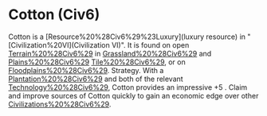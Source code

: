# Cotton (Civ6)

 Cotton is a [Resource%20%28Civ6%29%23Luxury](luxury resource) in "[Civilization%20VI](Civilization VI)". It is found on open [Terrain%20%28Civ6%29](terrain) in [Grassland%20%28Civ6%29](Grassland) and [Plains%20%28Civ6%29](Plains) [Tile%20%28Civ6%29](tiles), or on [Floodplains%20%28Civ6%29](Floodplains).
Strategy.
With a [Plantation%20%28Civ6%29](Plantation) and both of the relevant [Technology%20%28Civ6%29](technologies), Cotton provides an impressive +5 . Claim and improve sources of Cotton quickly to gain an economic edge over other [Civilizations%20%28Civ6%29](civilizations).